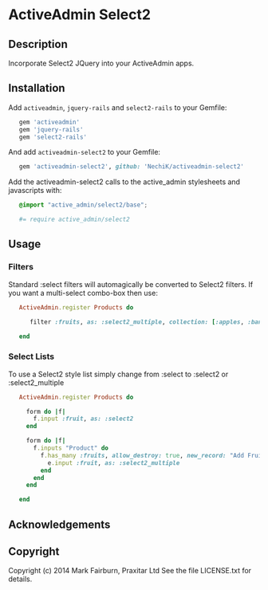 # ActiveAdmin Select2

## Description

Incorporate Select2 JQuery into your ActiveAdmin apps.

## Installation

Add `activeadmin`, `jquery-rails` and `select2-rails` to your Gemfile:

```ruby
   gem 'activeadmin'
   gem 'jquery-rails'
   gem 'select2-rails'
```

And add `activeadmin-select2` to your Gemfile:

```ruby
   gem 'activeadmin-select2', github: 'NechiK/activeadmin-select2'
```

Add the activeadmin-select2 calls to the active_admin stylesheets and javascripts with:

```active_admin.css.scss
   @import "active_admin/select2/base";
```

```active_admin.js.coffee
   #= require active_admin/select2
```


## Usage

### Filters

Standard :select filters will automagically be converted to Select2 filters.  If you want a multi-select combo-box then use:

```ruby
   ActiveAdmin.register Products do

      filter :fruits, as: :select2_multiple, collection: [:apples, :bananas, :oranges]

   end
```

### Select Lists

To use a Select2 style list simply change from :select to :select2 or :select2_multiple

```ruby
   ActiveAdmin.register Products do

     form do |f|
       f.input :fruit, as: :select2
     end

     form do |f|
       f.inputs "Product" do
         f.has_many :fruits, allow_destroy: true, new_record: "Add Fruit" do |e|
           e.input :fruit, as: :select2_multiple
         end
       end
     end

   end
```

## Acknowledgements


## Copyright

Copyright (c) 2014 Mark Fairburn, Praxitar Ltd
See the file LICENSE.txt for details.
